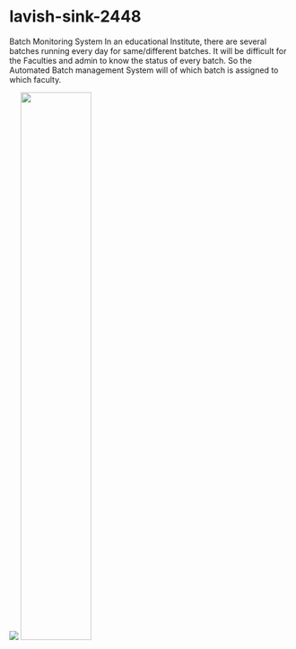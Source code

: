 # lavish-sink-2448

Batch Monitoring System
In an educational Institute, there are several batches running every day for
same/different batches. It will be difficult for the Faculties and admin to know the status
of every batch. So the Automated Batch management System will of which batch is
assigned to which faculty.

<img src="https://github.com/vivekmohansingh27/lavish-sink-2448/blob/main/ER-Diagram_image.png?raw=true">
<img width="50%" src="[https://github.com/vivekmohansingh27/lavish-sink-2448/blob/main/ER-Diagram_image.png?raw=true](https://github.com/vivekmohansingh27/lavish-sink-2448/blob/main/flowChart.png?raw=true)">
